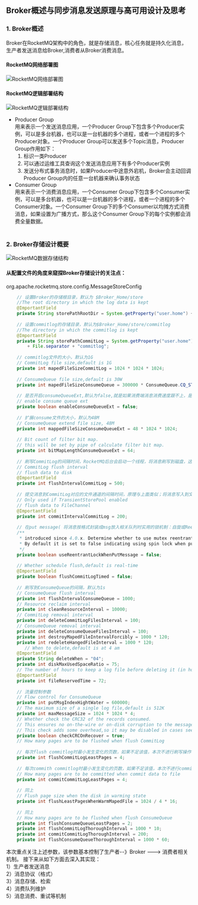 ## Broker概述与同步消息发送原理与高可用设计及思考    
### 1. Broker概述    
Broker在RocketMQ架构中的角色，就是存储消息，核心任务就是持久化消息，生产者发送消息给Broker,消费者从Broker消费消息。
#### RocketMQ网络部署图
[RocketMQ网络部署图]: https://github.com/zhang-jh/the-way-to-RocketMQ/blob/master/images/reocketMq.png
![RocketMQ网络部署图]
#### RocketMQ逻辑部署结构
[RocketMQ逻辑部署结构]: https://github.com/zhang-jh/the-way-to-RocketMQ/blob/master/images/logical_deployment%20.png
![RocketMQ逻辑部署结构]
* Producer Group    
    用来表示一个发送消息应用，一个Producer Group下包含多个Producer实例，可以是多台机器，也可以是一台机器的多个进程，或者一个进程的多个Producer对象。一个Producer Group可以发送多个Topic消息，Producer Group作用如下：    
    1. 标识一类Producer    
    2. 可以通过运维工具查询这个发送消息应用下有多个Producer实例    
    3. 发送分布式事务消息时，如果Producer中途意外宕机，Broker会主动回调Producer Group内的任意一台机器来确认事务状态    
* Consumer Group    
    用来表示一个消费消息应用，一个Consumer Group下包含多个Consumer实例，可以是多台机器，也可以是一台机器的多个进程，或者一个进程的多个Consumer对象。一个Consumer Group下的多个Consumer以均摊方式消费消息，如果设置为广播方式，那么这个Consumer Group下的每个实例都会消费全量数据。    
&nbsp;     
### 2. Broker存储设计概要     
[RocketMQ数据存储结构]:https://github.com/zhang-jh/the-way-to-RocketMQ/blob/master/images/data_storage_structure.png
![RocketMQ数据存储结构]
#### 从配置文件的角度来窥探Broker存储设计的关注点：    
org.apache.rocketmq.store.config.MessageStoreConfig
```java 属性设置
    // 设置Broker的存储根目录，默认为 $Broker_Home/store
    //The root directory in which the log data is kept
    @ImportantField
    private String storePathRootDir = System.getProperty("user.home") + File.separator + "store";
    
    // 设置commitlog的存储目录，默认为$Broker_Home/store/commitlog
    //The directory in which the commitlog is kept
    @ImportantField
    private String storePathCommitLog = System.getProperty("user.home") + File.separator + "store"
        + File.separator + "commitlog";
    
    // commitlog文件的大小，默认为1G
    // CommitLog file size,default is 1G
    private int mapedFileSizeCommitLog = 1024 * 1024 * 1024;
    
    // ConsumeQueue file size,default is 30W
    private int mapedFileSizeConsumeQueue = 300000 * ConsumeQueue.CQ_STORE_UNIT_SIZE;
    
    // 是否开启consumeQueueExt,默认为false,就是如果消费端消息消费速度跟不上，是否创建一个扩展的ConsumeQueue文件，如果不开启，应该会阻塞从commitlog文件中获取消息，并且ConsumeQueue,应该是按topic独立的。
    // enable consume queue ext
    private boolean enableConsumeQueueExt = false;
    
    // 扩展consume文件的大小，默认为48M
    // ConsumeQueue extend file size, 48M
    private int mappedFileSizeConsumeQueueExt = 48 * 1024 * 1024;
    
    // Bit count of filter bit map.
    // this will be set by pipe of calculate filter bit map.
    private int bitMapLengthConsumeQueueExt = 64;
    
    // 刷写CommitLog的间隔时间，RocketMQ后台会启动一个线程，将消息刷写到磁盘，这个也就是该线程每次运行后等待的时间，默认为500毫秒。flush操作，调用文件通道的force()方法
    // CommitLog flush interval
    // flush data to disk
    @ImportantField
    private int flushIntervalCommitLog = 500;
    
    // 提交消息到CommitLog对应的文件通道的间隔时间，原理与上面类似；将消息写入到文件通道（调用FileChannel.write方法）得到最新的写指针，默认为200毫秒
    // Only used if TransientStorePool enabled
    // flush data to FileChannel
    @ImportantField
    private int commitIntervalCommitLog = 200;
    
    // 在put message( 将消息按格式封装成msg放入相关队列时实用的锁机制：自旋或ReentrantLock)
    /**
     * introduced since 4.0.x. Determine whether to use mutex reentrantLock when putting message.<br/>
     * By default it is set to false indicating using spin lock when putting message.
     */
    private boolean useReentrantLockWhenPutMessage = false;
    
    // Whether schedule flush,default is real-time
    @ImportantField
    private boolean flushCommitLogTimed = false;
    
    // 刷写到ConsumeQueue的间隔，默认为1s
    // ConsumeQueue flush interval
    private int flushIntervalConsumeQueue = 1000;
    // Resource reclaim interval
    private int cleanResourceInterval = 10000;
    // CommitLog removal interval
    private int deleteCommitLogFilesInterval = 100;
    // ConsumeQueue removal interval
    private int deleteConsumeQueueFilesInterval = 100;
    private int destroyMapedFileIntervalForcibly = 1000 * 120;
    private int redeleteHangedFileInterval = 1000 * 120;
       // When to delete,default is at 4 am
    @ImportantField
    private String deleteWhen = "04";
    private int diskMaxUsedSpaceRatio = 75;
    // The number of hours to keep a log file before deleting it (in hours)
    @ImportantField
    private int fileReservedTime = 72;
    
    // 流量控制参数
    // Flow control for ConsumeQueue
    private int putMsgIndexHightWater = 600000;
    // The maximum size of a single log file,default is 512K
    private int maxMessageSize = 1024 * 1024 * 4;
    // Whether check the CRC32 of the records consumed.
    // This ensures no on-the-wire or on-disk corruption to the messages occurred.
    // This check adds some overhead,so it may be disabled in cases seeking extreme performance.
    private boolean checkCRCOnRecover = true;
    // How many pages are to be flushed when flush CommitLog
    
    // 每次flush commitlog时最小发生变化的页数，如果不足该值，本次不进行刷写操作
    private int flushCommitLogLeastPages = 4;
    
    // 每次commith commitlog时最小发生变化的页数，如果不足该值，本次不进行commit操作
    // How many pages are to be committed when commit data to file
    private int commitCommitLogLeastPages = 4;
    
    // 同上
    // Flush page size when the disk in warming state
    private int flushLeastPagesWhenWarmMapedFile = 1024 / 4 * 16;
    
    // 同上
    // How many pages are to be flushed when flush ConsumeQueue
    private int flushConsumeQueueLeastPages = 2;
    private int flushCommitLogThoroughInterval = 1000 * 10;
    private int commitCommitLogThoroughInterval = 200;
    private int flushConsumeQueueThoroughInterval = 1000 * 60;
```    
本次重点关注上述参数，该参数基本控制了生产者--》Broker ---> 消费者相关机制。
接下来从如下方面去深入其实现：   
1）生产者发送消息    
2）消息协议（格式）    
3）消息存储、检索    
4）消费队列维护    
5）消息消费、重试等机制    









